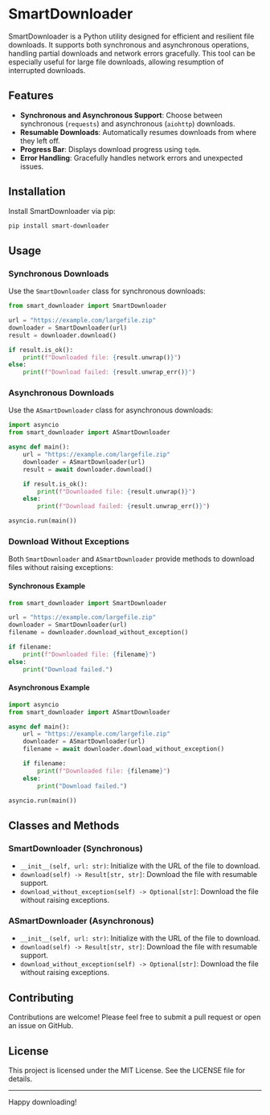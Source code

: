 # SmartDownloader

SmartDownloader is a Python utility designed for efficient and resilient file downloads. It supports both synchronous and asynchronous operations, handling partial downloads and network errors gracefully. This tool can be especially useful for large file downloads, allowing resumption of interrupted downloads.

## Features

- **Synchronous and Asynchronous Support**: Choose between synchronous (`requests`) and asynchronous (`aiohttp`) downloads.
- **Resumable Downloads**: Automatically resumes downloads from where they left off.
- **Progress Bar**: Displays download progress using `tqdm`.
- **Error Handling**: Gracefully handles network errors and unexpected issues.

## Installation

Install SmartDownloader via pip:

```sh
pip install smart-downloader
```

## Usage

### Synchronous Downloads

Use the `SmartDownloader` class for synchronous downloads:

```python
from smart_downloader import SmartDownloader

url = "https://example.com/largefile.zip"
downloader = SmartDownloader(url)
result = downloader.download()

if result.is_ok():
    print(f"Downloaded file: {result.unwrap()}")
else:
    print(f"Download failed: {result.unwrap_err()}")
```

### Asynchronous Downloads

Use the `ASmartDownloader` class for asynchronous downloads:

```python
import asyncio
from smart_downloader import ASmartDownloader

async def main():
    url = "https://example.com/largefile.zip"
    downloader = ASmartDownloader(url)
    result = await downloader.download()

    if result.is_ok():
        print(f"Downloaded file: {result.unwrap()}")
    else:
        print(f"Download failed: {result.unwrap_err()}")

asyncio.run(main())
```

### Download Without Exceptions

Both `SmartDownloader` and `ASmartDownloader` provide methods to download files without raising exceptions:

#### Synchronous Example

```python
from smart_downloader import SmartDownloader

url = "https://example.com/largefile.zip"
downloader = SmartDownloader(url)
filename = downloader.download_without_exception()

if filename:
    print(f"Downloaded file: {filename}")
else:
    print("Download failed.")
```

#### Asynchronous Example

```python
import asyncio
from smart_downloader import ASmartDownloader

async def main():
    url = "https://example.com/largefile.zip"
    downloader = ASmartDownloader(url)
    filename = await downloader.download_without_exception()

    if filename:
        print(f"Downloaded file: {filename}")
    else:
        print("Download failed.")

asyncio.run(main())
```

## Classes and Methods

### SmartDownloader (Synchronous)

- `__init__(self, url: str)`: Initialize with the URL of the file to download.
- `download(self) -> Result[str, str]`: Download the file with resumable support.
- `download_without_exception(self) -> Optional[str]`: Download the file without raising exceptions.

### ASmartDownloader (Asynchronous)

- `__init__(self, url: str)`: Initialize with the URL of the file to download.
- `download(self) -> Result[str, str]`: Download the file with resumable support.
- `download_without_exception(self) -> Optional[str]`: Download the file without raising exceptions.

## Contributing

Contributions are welcome! Please feel free to submit a pull request or open an issue on GitHub.

## License

This project is licensed under the MIT License. See the LICENSE file for details.

---

Happy downloading!
